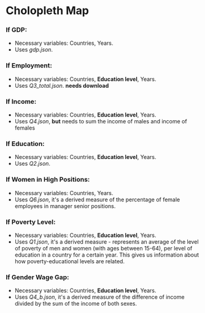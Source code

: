 # Cholopleth Map
### If GDP:
* Necessary variables: Countries, Years.
* Uses *gdp.json*.
### If Employment:
* Necessary variables: Countries, **Education level**, Years.
* Uses *Q3_total.json*. **needs download**
### If Income:
* Necessary variables: Countries, **Education level**, Years.
* Uses *Q4.json*, **but** needs to sum the income of males and income of females
### If Education:
* Necessary variables: Countries, **Education level**, Years.
* Uses *Q2.json*.
### If Women in High Positions:
* Necessary variables: Countries, Years.
* Uses *Q6.json*, it's a derived measure of the percentage of female employees in manager senior positions.
### If Poverty Level:
* Necessary variables: Countries, **Education level**, Years.
* Uses *Q1.json*, it's a derived measure - represents an average of the level of poverty of men and women (with ages between 15-64), per level of education in a country for a certain year. This gives us information about how poverty-educational levels are related.
### If Gender Wage Gap:
* Necessary variables: Countries, **Education level**, Years.
* Uses *Q4_b.json*, it's a derived measure of the difference of income divided by the sum of the income of both sexes.
